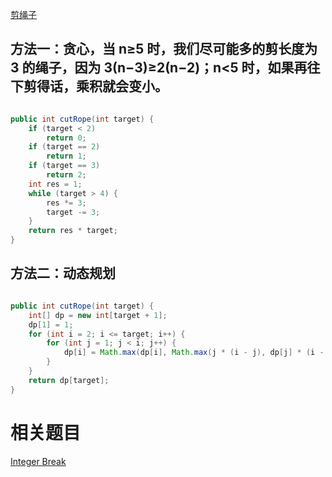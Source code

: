 [剪绳子](https://www.nowcoder.com/practice/57d85990ba5b440ab888fc72b0751bf8?tpId=13&tqId=33257&tPage=1&rp=1&ru=/ta/coding-interviews&qru=/ta/coding-interviews/question-ranking) 

## 方法一：贪心，当 n≥5 时，我们尽可能多的剪长度为 3 的绳子，因为 3(n−3)≥2(n−2)；n<5 时，如果再往下剪得话，乘积就会变小。

```java

public int cutRope(int target) {
    if (target < 2)
        return 0;
    if (target == 2)
        return 1;
    if (target == 3)
        return 2;
    int res = 1;
    while (target > 4) {
        res *= 3;
        target -= 3;
    }
    return res * target;
}

```
    
## 方法二：动态规划

```java

public int cutRope(int target) {
    int[] dp = new int[target + 1];
    dp[1] = 1;
    for (int i = 2; i <= target; i++) {
        for (int j = 1; j < i; j++) {
            dp[i] = Math.max(dp[i], Math.max(j * (i - j), dp[j] * (i - j)));
        }
    }
    return dp[target];
}

```
    
# 相关题目

[Integer Break](https://leetcode.com/problems/integer-break/description/)
